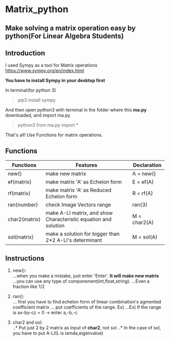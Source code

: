 
Matrix_python
=============
Make solving a matrix operation easy by python(For Linear Algebra Students)
---------

## Introduction

I used Sympy as a tool for Matrix operations  
<https://www.sympy.org/en/index.html>
  
**You have to install Sympy in your desktop first**
  
In terminal(for python 3)
>pip3 install sympy
  
And then open python3 with terminal in the folder where this **ma.py** downloaded, and import ma.py
  
>python3
>from ma.py import *
  
That's all! Use Functions for matrix operations.
    
## Functions
  
Functions | Features | Declaration 
---|---|---
new()|make new matrix|A = new()
ef(matrix)|make matrix 'A' as Echelon form|E = ef(A)
rf(matrix)|make matrix 'A' as Reduced Echelon form|R = rf(A)
ran(number)|check Image Vectors range|ran(3)
char2(matrix)|make A-LI matrix, and show Characteristic equation and solution|M = char2(A)
sol(matrix)|make a solution for bigger than 2*2 A-LI's determinant|M = sol(A)
  
## Instructions
  
1. new():  
...when you make a mistake, just enter 'Enter'. **It will make new matrix**
...you can use any type of componenent(int,float,string). 
...Even a fraction like 1/2  
2. ran():  
... first you have to find echelon form of linear combination's agmented coefficient matrix
... put coefficients of the range. Ex) 
...Ex) If the range is ax-by-cz = 0 -> enter a,-b,-c
  
3. char2 and sol:  
    ..* Put just 2 by 2 matrix as input of **char2**, not sol
    ..* In the case of sol, you have to put A-LI(L is lamda,eigenvalue)  